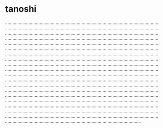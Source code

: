 # tanoshi
..................................................................................................................................................................................................................................................................................................................................................................................................................................................................................................................................................................................................................................................................................................................................................................................................................................................................................................................................................................................................................................................................................................................................................................................................................................................................................................................................................................................................................................................................................................................................................................................................................................................................................................................................................................................................................................................................................................................................................................................................................................................................................................................................................................................................................................................................................................................................................................................................................................................................................................................................................................